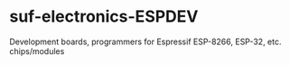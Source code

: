 # suf-electronics-ESPDEV
Development boards, programmers for Espressif ESP-8266, ESP-32, etc. chips/modules
